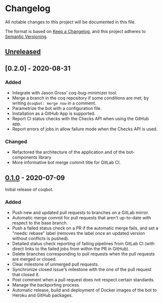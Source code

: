 # Changelog
All notable changes to this project will be documented in this file.

The format is based on [Keep a Changelog](https://keepachangelog.com/en/1.0.0/),
and this project adheres to [Semantic Versioning](https://semver.org/spec/v2.0.0.html).

## [Unreleased]

## [0.2.0] - 2020-08-31

### Added
- Integrate with Jason Gross' coq-bug-minimizer tool.
- Merge a branch in the coq repository if some conditions are met, by writing `@coqbot: merge now` in a comment.
- Parametrize the bot with a configuration file.
- Installation as a GitHub App is supported.
- Report CI status checks with the Checks API when using the GitHub app.
- Report errors of jobs in allow failure mode when the Checks API is used.

### Changed
- Refactored the architecture of the application and of the bot-components library
- More informative bot merge commit title for GitLab CI.

## [0.1.0] - 2020-07-09
Initial release of coqbot.

### Added
- Push new and updated pull requests to branches on a GitLab mirror.
- Automatic merge commit for pull requests that aren't up-to-date with respect to the base branch. 
- Push a failed status check on a PR if the automatic merge fails, and set a "needs: rebase" label
(removes the label once an updated version without conflicts is pushed).
- Detailed status check reporting of failing pipelines from GitLab CI
(with direct links to the failed jobs from within the PR in GitHub).
- Delete branches corresponding to pull requests when the pull requests are merged or closed.
- Clear milestone of unmerged pull requests.
- Synchronize closed issue's milestone with the one of the pull request that closed it.
- Post comment when a pull request does not respect certain standards.
- Manage the backporting process.
- Automatic release, build and deployment of Docker images of the bot to Heroku and GitHub packages.

[Unreleased]: https://github.com/coq/bot/compare/v0.1.0...HEAD
[0.1.0]: https://github.com/coq/bot/releases/tag/v0.1.0
